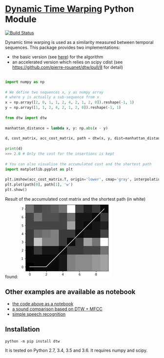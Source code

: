 # [Dynamic Time Warping](https://en.wikipedia.org/wiki/Dynamic_time_warping) Python Module

[![Build Status](https://travis-ci.org/pierre-rouanet/dtw.svg?branch=master)](https://travis-ci.org/pierre-rouanet/dtw)

Dynamic time warping is used as a similarity measured between temporal sequences. This package provides two implementations:

* the basic version (see [here](https://en.wikipedia.org/wiki/Dynamic_time_warping)) for the algorithm
* an accelerated version which relies on scipy cdist (see https://github.com/pierre-rouanet/dtw/pull/8 for detail)

```python

import numpy as np

# We define two sequences x, y as numpy array
# where y is actually a sub-sequence from x
x = np.array([2, 0, 1, 1, 2, 4, 2, 1, 2, 0]).reshape(-1, 1)
y = np.array([1, 1, 2, 4, 2, 1, 2, 0]).reshape(-1, 1)

from dtw import dtw

manhattan_distance = lambda x, y: np.abs(x - y)

d, cost_matrix, acc_cost_matrix, path = dtw(x, y, dist=manhattan_distance)

print(d)
>>> 2.0 # Only the cost for the insertions is kept

# You can also visualise the accumulated cost and the shortest path
import matplotlib.pyplot as plt

plt.imshow(acc_cost_matrix.T, origin='lower', cmap='gray', interpolation='nearest')
plt.plot(path[0], path[1], 'w')
plt.show()

```
Result of the accumulated cost matrix and the shortest path (in white) found:
![Acc cost matrix and shortest path](./acc.png)


## Other examples are available as notebook

* [the code above as a notebook](./examples/simple%20example.ipynb)
* [a sound comparison based on DTW + MFCC](./examples/MFCC%20%2B%20DTW.ipynb)
* [simple speech recognition](./examples/speech-recognition.ipynb)


## Installation

```
python -m pip install dtw
```

It is tested on Python 2.7, 3.4, 3.5 and 3.6. It requires numpy and scipy.
